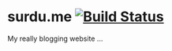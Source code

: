 # surdu.me [![Build Status](https://travis-ci.org/surdu/surdu.github.io.svg?branch=master)](https://travis-ci.org/surdu/surdu.github.io)

My really blogging website ...
